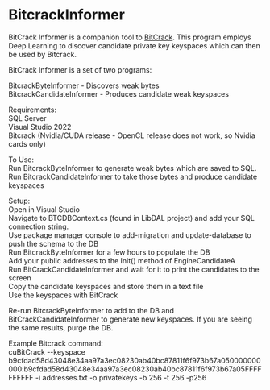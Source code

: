 # BitcrackInformer

BitCrack Informer is a companion tool to [BitCrack](https://github.com/brichard19/BitCrack).  This program employs Deep Learning to discover candidate private key keyspaces which can then be used by Bitcrack.  
  
BitCrack Informer is a set of two programs:  

BitcrackByteInformer - Discovers weak bytes   
BitcrackCandidateInformer - Produces candidate weak keyspaces  

Requirements:  
SQL Server  
Visual Studio 2022  
Bitcrack (Nvidia/CUDA release - OpenCL release does not work, so Nvidia cards only)
  
To Use:  
Run BitcrackByteInformer to generate weak bytes which are saved to SQL.  
Run BitcrackCandidateInformer to take those bytes and produce candidate keyspaces  

Setup:  
Open in Visual Studio  
Navigate to BTCDBContext.cs (found in LibDAL project) and add your SQL connection string.  
Use package manager console to add-migration and update-database to push the schema to the DB  
Run BitcrackByteInformer for a few hours to populate the DB  
Add your public addresses to the Init() method of EngineCandidateA  
Run BitCrackCandidateInformer and wait for it to print the candidates to the screen  
Copy the candidate keyspaces and store them in a text file  
Use the keyspaces with BitCrack  

Re-run BitcrackByteInformer to add to the DB and BitCrackCandidateInformer to generate new keyspaces.  If you are seeing the same results, purge the DB.

Example Bitcrack command:  
cuBitCrack --keyspace b9cfdad58d43048e34aa97a3ec08230ab40bc87811f6f973b67a050000000000:b9cfdad58d43048e34aa97a3ec08230ab40bc87811f6f973b67a05FFFFFFFFFF -i addresses.txt -o privatekeys -b 256 -t 256 -p256
